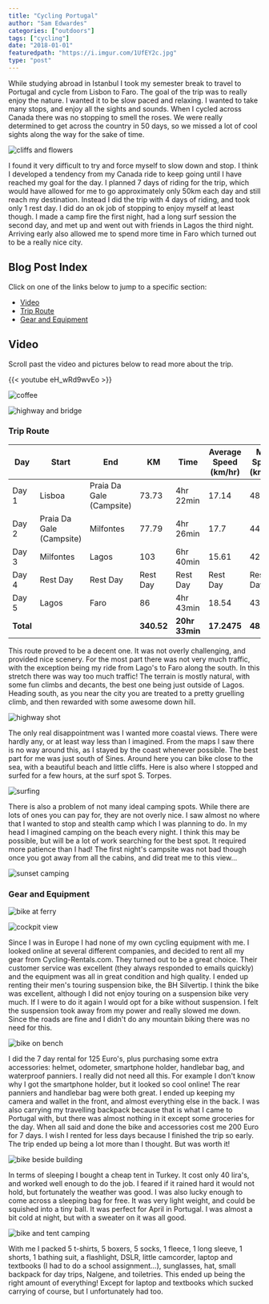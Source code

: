 ```yaml
---
title: "Cycling Portugal"
author: "Sam Edwardes"
categories: ["outdoors"]
tags: ["cycling"]
date: "2018-01-01"
featuredpath: "https://i.imgur.com/1UfEY2c.jpg"
type: "post"
---
```


While studying abroad in Istanbul I took my semester break to travel to Portugal and cycle from Lisbon to Faro. The goal of the trip was to really enjoy the nature. I wanted it to be slow paced and relaxing. I wanted to take many stops, and enjoy all the sights and sounds. When I cycled across Canada there was no stopping to smell the roses. We were really determined to get across the country in 50 days, so we missed a lot of cool sights along the way for the sake of time.

![cliffs and flowers](https://i.imgur.com/yb6qjV4.jpg)

I found it very difficult to try and force myself to slow down and stop. I think I developed a tendency from my Canada ride to keep going until I have reached my goal for the day. I planned 7 days of riding for the trip, which would have allowed for me to go approximately only 50km each day and still reach my destination. Instead I did the trip with 4 days of riding, and took only 1 rest day. I did do an ok job of stopping to enjoy myself at least though. I made a camp fire the first night, had a long surf session the second day, and met up and went out with friends in Lagos the third night. Arriving early also allowed me to spend more time in Faro which turned out to be a really nice city.

## Blog Post Index

Click on one of the links below to jump to a specific section:

- [Video](#video)
- [Trip Route](#trip-route)
- [Gear and Equipment](#gear-and-equipment)

## Video

Scroll past the video and pictures below to read more about the trip.

{{< youtube eH_wRd9wvEo >}}

![coffee](https://i.imgur.com/LQrDGEk.jpg)

![highway and bridge](https://i.imgur.com/1kdOSq6.jpg)

### Trip Route

| Day | Start                      | End                       | KM     | Time | Average Speed (km/hr) | Max Speed (km/hr)         |
|-------|--------------------------|--------------------------|----------|-----------------------|-------------------|----------|
| Day 1 | Lisboa                   | Praia Da Gale (Campsite) | 73.73    | 4hr 22min             | 17.14             | 48.78    |
| Day 2 | Praia Da Gale (Campsite) | Milfontes                | 77.79    | 4hr 26min             | 17.7              | 44.17    |
| Day 3 | Milfontes                | Lagos                    | 103      | 6hr 40min             | 15.61             | 42.57    |
| Day 4 | Rest Day                 | Rest Day                 | Rest Day | Rest Day              | Rest Day          | Rest Day |
| Day 5 | Lagos                    | Faro                     | 86       | 4hr 43min             | 18.54             | 43.36    |
| **Total** |                          |                          | **340.52**   | **20hr 33min**            | **17.2475**           | **48.78**    |

This route proved to be a decent one. It was not overly challenging, and provided nice scenery. For the most part there was not very much traffic, with the exception being my ride from Lago's to Faro along the south. In this stretch there was way too much traffic! The terrain is mostly natural, with some fun climbs and decants, the best one being just outside of Lagos. Heading south, as you near the city you are treated to a pretty gruelling climb, and then rewarded with some awesome down hill.

![highway shot](https://i.imgur.com/1bqFxvs.jpg)

The only real disappointment was I wanted more coastal views. There were hardly any, or at least way less than I imagined. From the maps I saw there is no way around this, as I stayed by the coast whenever possible. The best part for me was just south of Sines. Around here you can bike close to the sea, with a beautiful beach and little cliffs. Here is also where I stopped and surfed for a few hours, at the surf spot S. Torpes.

![surfing](https://i.imgur.com/KCWP5XV.jpg)

There is also a problem of not many ideal camping spots. While there are lots of ones you can pay for, they are not overly nice. I saw almost no where that I wanted to stop and stealth camp which I was planning to do. In my head I imagined camping on the beach every night. I think this may be possible, but will be a lot of work searching for the best spot. It required more patience than I had! The first night's campsite was not bad though once you got away from all the cabins, and did treat me to this view...

![sunset camping](https://i.imgur.com/TUpwBtb.jpg)

### Gear and Equipment

![bike at ferry](https://i.imgur.com/YVpCn9o.jpg)

![cockpit view](https://i.imgur.com/0xlSq21.jpg)

Since I was in Europe I had none of my own cycling equipment with me. I looked online at several different companies, and decided to rent all my gear from Cycling-Rentals.com. They turned out to be a great choice. Their customer service was excellent (they always responded to emails quickly) and the equipment was all in great condition and high quality. I ended up renting their men's touring suspension bike, the BH Silvertip. I think the bike was excellent, although I did not enjoy touring on a suspension bike very much. If I were to do it again I would opt for a bike without suspension. I felt the suspension took away from my power and really slowed me down. Since the roads are fine and I didn't do any mountain biking there was no need for this. 

![bike on bench](https://i.imgur.com/D8TFlHg.jpg)

I did the 7 day rental for 125 Euro's, plus purchasing some extra accessories: helmet, odometer, smartphone holder, handlebar bag, and waterproof panniers. I really did not need all this. For example I don't know why I got the smartphone holder, but it looked so cool online! The rear panniers and handlebar bag were both great. I ended up keeping my camera and wallet in the front, and almost everything else in the back. I was also carrying my travelling backpack because that is what I came to Portugal with, but there was almost nothing in it except some groceries for the day. When all said and done the bike and accessories cost me 200 Euro for 7 days. I wish I rented for less days because I finished the trip so early. The trip ended up being a lot more than I thought. But was worth it!

![bike beside building](https://i.imgur.com/4EdhuCf.jpg)

In terms of sleeping I bought a cheap tent in Turkey. It cost only 40 lira's, and worked well enough to do the job. I feared if it rained hard it would not hold, but fortunately the weather was good. I was also lucky enough to come across a sleeping bag for free. It was very light weight, and could be squished into a tiny ball. It was perfect for April in Portugal. I was almost a bit cold at night, but with a sweater on it was all good.

![bike and tent camping](https://i.imgur.com/w0Mc7vB.jpg)

With me I packed 5 t-shirts, 5 boxers, 5 socks, 1 fleece, 1 long sleeve, 1 shorts, 1 bathing suit, a flashlight, DSLR, little camcorder, laptop and textbooks (I had to do a school assignment...), sunglasses, hat, small backpack for day trips, Nalgene, and toiletries. This ended up being the right amount of everything! Except for laptop and textbooks which sucked carrying of course, but I unfortunately had too.
